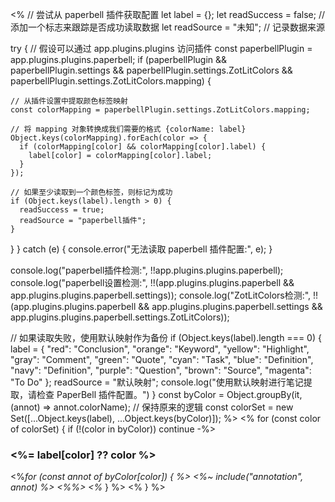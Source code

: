 <%
// 尝试从 paperbell 插件获取配置
let label = {};
let readSuccess = false; // 添加一个标志来跟踪是否成功读取数据
let readSource = "未知"; // 记录数据来源

try {
  // 假设可以通过 app.plugins.plugins 访问插件
  const paperbellPlugin = app.plugins.plugins.paperbell;
  if (paperbellPlugin && paperbellPlugin.settings &&
      paperbellPlugin.settings.ZotLitColors &&
      paperbellPlugin.settings.ZotLitColors.mapping) {

    // 从插件设置中提取颜色标签映射
    const colorMapping = paperbellPlugin.settings.ZotLitColors.mapping;

    // 将 mapping 对象转换成我们需要的格式 {colorName: label}
    Object.keys(colorMapping).forEach(color => {
      if (colorMapping[color] && colorMapping[color].label) {
        label[color] = colorMapping[color].label;
      }
    });

    // 如果至少读取到一个颜色标签，则标记为成功
    if (Object.keys(label).length > 0) {
      readSuccess = true;
      readSource = "paperbell插件";
    }
  }
} catch (e) {
  console.error("无法读取 paperbell 插件配置:", e);
}

console.log("paperbell插件检测:", !!app.plugins.plugins.paperbell);
console.log("paperbell设置检测:", !!(app.plugins.plugins.paperbell && app.plugins.plugins.paperbell.settings));
console.log("ZotLitColors检测:", !!(app.plugins.plugins.paperbell &&
                              app.plugins.plugins.paperbell.settings &&
                              app.plugins.plugins.paperbell.settings.ZotLitColors));

// 如果读取失败，使用默认映射作为备份
if (Object.keys(label).length === 0) {
  label = {
    "red": "Conclusion",
    "orange": "Keyword",
    "yellow": "Highlight",
    "gray": "Comment",
    "green": "Quote",
    "cyan": "Task",
    "blue": "Definition",
    "navy": "Definition",
    "purple": "Question",
    "brown": "Source",
    "magenta": "To Do"
  };
  readSource = "默认映射";
  console.log("使用默认映射进行笔记提取，请检查 PaperBell 插件配置。")
}
const byColor = Object.groupBy(it, (annot) => annot.colorName);
// 保持原来的逻辑
const colorSet = new Set([...Object.keys(label), ...Object.keys(byColor)]);
%>
<% for (const color of colorSet) {
  if (!(color in byColor)) continue
-%>

### <%= label[color] ?? color %>

<%_for (const annot of byColor[color]) { %>
<%~ include("annotation", annot) %>
<%%>
<%_ } %>
<% } %>

